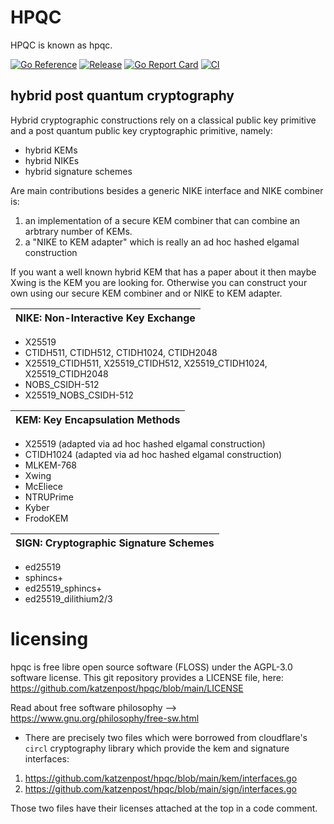 

# HPQC

HPQC is known as hpqc.


[![Go Reference](https://pkg.go.dev/badge/github.com/katzenpost/hpqc.svg)](https://pkg.go.dev/github.com/katzenpost/hpqc)
[![Release](https://img.shields.io/github/v/tag/katzenpost/hpqc)](https://github.com/katzenpost/hpqc/tags)
[![Go Report Card](https://goreportcard.com/badge/github.com/katzenpost/hpqc)](https://goreportcard.com/report/github.com/katzenpost/hpqc)
[![CI](https://github.com/katzenpost/hpqc/actions/workflows/go.yml/badge.svg)](https://github.com/katzenpost/hpqc/actions/workflows/go.yml)



## hybrid post quantum cryptography

Hybrid cryptographic constructions rely on a classical public key
primitive and a post quantum public key cryptographic primitive, namely:

* hybrid KEMs
* hybrid NIKEs
* hybrid signature schemes

Are main contributions besides a generic NIKE interface and NIKE
combiner is:

1. an implementation of a secure KEM combiner that can combine an arbtrary
number of KEMs.
2. a "NIKE to KEM adapter" which is really an ad hoc hashed elgamal construction

If you want a well known hybrid KEM that has a paper about it then maybe
Xwing is the KEM you are looking for. Otherwise you can construct your own
using our secure KEM combiner and or NIKE to KEM adapter.


| NIKE: Non-Interactive Key Exchange |
|:---:|
* X25519
* CTIDH511, CTIDH512, CTIDH1024, CTIDH2048
* X25519_CTIDH511, X25519_CTIDH512, X25519_CTIDH1024, X25519_CTIDH2048
* NOBS_CSIDH-512
* X25519_NOBS_CSIDH-512

| KEM: Key Encapsulation Methods |
|:---:|
* X25519 (adapted via ad hoc hashed elgamal construction)
* CTIDH1024 (adapted via ad hoc hashed elgamal construction)
* MLKEM-768
* Xwing
* McEliece
* NTRUPrime
* Kyber
* FrodoKEM

| SIGN: Cryptographic Signature Schemes |
|:---:|
* ed25519
* sphincs+
* ed25519_sphincs+
* ed25519_dilithium2/3


# licensing

hpqc is free libre open source software (FLOSS) under the AGPL-3.0 software license.
This git repository provides a LICENSE file, here: https://github.com/katzenpost/hpqc/blob/main/LICENSE


Read about free software philosophy --> https://www.gnu.org/philosophy/free-sw.html


* There are precisely two files which were borrowed
from cloudflare's `circl` cryptography library
which provide the kem and signature interfaces:

1. https://github.com/katzenpost/hpqc/blob/main/kem/interfaces.go
2. https://github.com/katzenpost/hpqc/blob/main/sign/interfaces.go

Those two files have their licenses attached at the top in a code comment.
